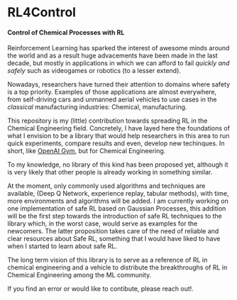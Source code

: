 # RL4Control
#### Control of Chemical Processes with RL

Reinforcement Learning has sparked the interest of awesome minds around the world and as a result huge advacements have been made in the last decade, but mostly in applications in which we can afford to fail *quickly and safely* such as videogames or robotics (to a lesser extend).

Nowadays, researchers have turned their attention to domains where safety is a top priority. Examples of those applications are almost everywhere, from self-driving cars and unmanned aerial vehicles to use cases in the *classical* manufacturing industries: Chemical, manufacturing.

This repository is my (little) contribution towards spreading RL in the Chemical Engineering field. Concretely, I have layed here the foundations of what I envision to be a library that would help researchers in this area to run quick experiments, compare results and even, develop new techinques. In short, like [OpenAI Gym](https://gym.openai.com/), but for Chemical Engineering.

To my knowledge, no library of this kind has been proposed yet, although it is very likely that other people is already working in something similar.

At the moment, only commonly used algorithms and techniques are available, (Deep Q Network, experience replay, tabular methods), with time, more environments and algorithms will be added.
I am currently working on one implementation of safe RL based on Gaussian Processes, this addition will be the first step towards the introduction of safe RL techniques to the library which, in the worst case, would serve as examples for the newcomers. 
The latter proposition takes care of the need of reliable and clear resources about Safe RL, something that I would have liked to have when I started to learn about safe RL.

The long term vision of this library is to serve as a reference of RL in chemical engineering and a vehicle to distribute the breakthroughs of RL in Chemical Engineering among the ML community.

If you find an error or would like to contibute, please reach out!.




